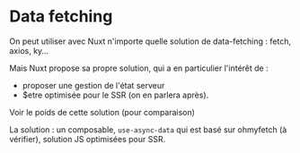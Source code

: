 # Data fetching

On peut utiliser avec Nuxt n'importe quelle solution de data-fetching : fetch, axios, ky...

Mais Nuxt propose sa propre solution, qui a en particulier l'intérêt de :
- proposer une gestion de l'état serveur
- $etre optimisée pour le SSR (on en parlera après). 

Voir le poids de cette solution (pour comparaison)

La solution : un composable, `use-async-data` qui est basé sur ohmyfetch (à vérifier), solution JS optimisées pour SSR.

